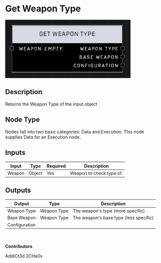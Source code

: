 # Get Weapon Type
![](../../../.gitbook/assets/get-weapon-type.png)
## Description
Returns the Weapon Type of the input object

## Node Type
Nodes fall into two basic categories: Data and Execution. This node supplies Data for an Execution node.

## Inputs
| Input | Type | Required | Description |
|------------------|------------------|----------|--------------------------------------------------------------|
| Weapon | Object | Yes | Weapon to check type of. |

## Outputs
| Output | Type | Description |
|------------------|------------------|--------------------------------------------------------------|
| Weapon Type | Weapon Type | The weapon's type (more specific) |
| Base Weapon | Weapon Type | The weapon's base type (less specific) |
| Configuration |  |  |

\
\
**Contributors**

AddiCt3d 2CHa0s